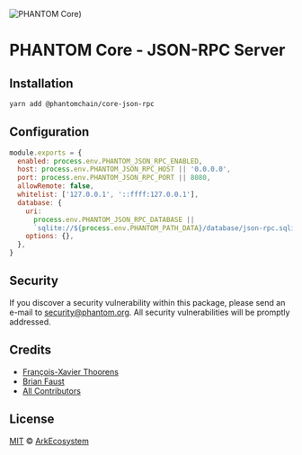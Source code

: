 ![PHANTOM Core](https://i.imgur.com/dPHOKrL.jpg))

# PHANTOM Core - JSON-RPC Server

## Installation

```bash
yarn add @phantomchain/core-json-rpc
```

## Configuration

```js
module.exports = {
  enabled: process.env.PHANTOM_JSON_RPC_ENABLED,
  host: process.env.PHANTOM_JSON_RPC_HOST || '0.0.0.0',
  port: process.env.PHANTOM_JSON_RPC_PORT || 8080,
  allowRemote: false,
  whitelist: ['127.0.0.1', '::ffff:127.0.0.1'],
  database: {
    uri:
      process.env.PHANTOM_JSON_RPC_DATABASE ||
      `sqlite://${process.env.PHANTOM_PATH_DATA}/database/json-rpc.sqlite`,
    options: {},
  },
}
```

## Security

If you discover a security vulnerability within this package, please send an e-mail to security@phantom.org. All security vulnerabilities will be promptly addressed.

## Credits

- [François-Xavier Thoorens](https://github.com/fix)
- [Brian Faust](https://github.com/faustbrian)
- [All Contributors](../../../../contributors)

## License

[MIT](LICENSE) © [ArkEcosystem](https://ark.io)

